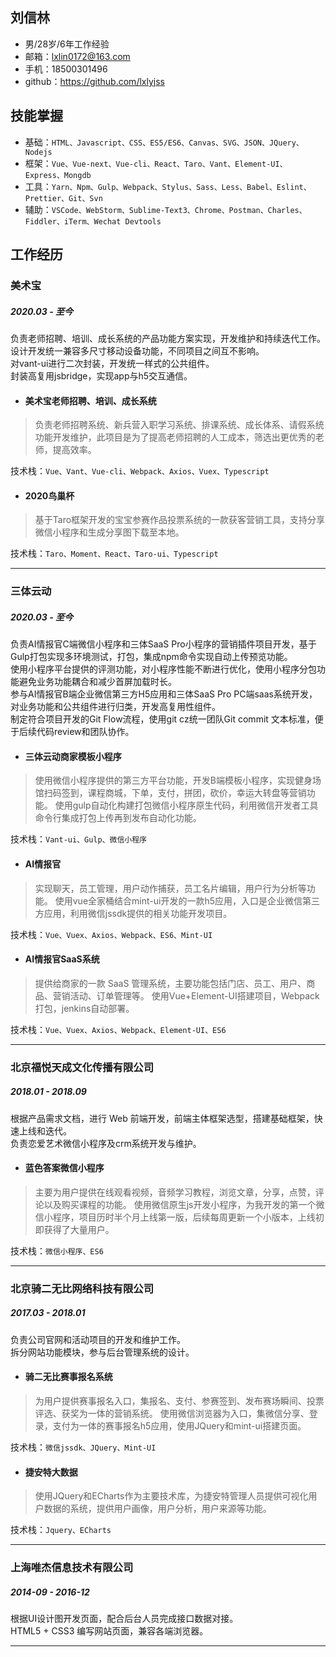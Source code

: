 ## 刘信林
- 男/28岁/6年工作经验
- 邮箱：lxlin0172@163.com
- 手机：18500301496
- github：https://github.com/lxlyjss

## 技能掌握

- 基础：`HTML、Javascript、CSS、ES5/ES6、Canvas、SVG、JSON、JQuery、Nodejs`
- 框架：`Vue、Vue-next、Vue-cli、React、Taro、Vant、Element-UI、Express、Mongdb`
- 工具：`Yarn、Npm、Gulp、Webpack、Stylus、Sass、Less、Babel、Eslint、Prettier、Git、Svn`
- 辅助：`VSCode、WebStorm、Sublime-Text3、Chrome、Postman、Charles、Fiddler、iTerm、Wechat Devtools`
## 工作经历

### 美术宝
##### 2020.03 - 至今

负责老师招聘、培训、成长系统的产品功能方案实现，开发维护和持续迭代工作。  
设计开发统一兼容多尺寸移动设备功能，不同项目之间互不影响。  
对vant-ui进行二次封装，开发统一样式的公共组件。  
封装高复用jsbridge，实现app与h5交互通信。
- #### 美术宝老师招聘、培训、成长系统
> 负责老师招聘系统、新兵营入职学习系统、排课系统、成长体系、请假系统功能开发维护，此项目是为了提高老师招聘的人工成本，筛选出更优秀的老师，提高效率。

技术栈：`Vue、Vant、Vue-cli、Webpack、Axios、Vuex、Typescript`

- #### 2020鸟巢杯
> 基于Taro框架开发的宝宝参赛作品投票系统的一款获客营销工具，支持分享微信小程序和生成分享图下载至本地。
  
技术栈：`Taro、Moment、React、Taro-ui、Typescript`

******
### 三体云动
##### 2020.03 - 至今

负责AI情报官C端微信小程序和三体SaaS Pro小程序的营销插件项目开发，基于Gulp打包实现多环境测试，打包，集成npm命令实现自动上传预览功能。  
使用小程序平台提供的评测功能，对小程序性能不断进行优化，使用小程序分包功能避免业务功能耦合和减少首屏加载时长。  
参与AI情报官B端企业微信第三方H5应用和三体SaaS Pro PC端saas系统开发，对业务功能和公共组件进行归类，开发高复用性组件。  
制定符合项目开发的Git Flow流程，使用git cz统一团队Git commit 文本标准，便于后续代码review和团队协作。
- #### 三体云动商家模板小程序
> 使用微信小程序提供的第三方平台功能，开发B端模板小程序，实现健身场馆扫码签到，课程商城，下单，支付，拼团，砍价，幸运大转盘等营销功能。
> 使用gulp自动化构建打包微信小程序原生代码，利用微信开发者工具命令行集成打包上传再到发布自动化功能。  

技术栈：`Vant-ui、Gulp、微信小程序`

- #### AI情报官
> 实现聊天，员工管理，用户动作捕获，员工名片编辑，用户行为分析等功能。
> 使用vue全家桶结合mint-ui开发的一款h5应用，入口是企业微信第三方应用，利用微信jssdk提供的相关功能开发项目。  

技术栈：`Vue、Vuex、Axios、Webpack、ES6、Mint-UI`

- #### AI情报官SaaS系统
> 提供给商家的一款 SaaS 管理系统，主要功能包括门店、员工、用户、商品、营销活动、订单管理等。
> 使用Vue+Element-UI搭建项目，Webpack打包，jenkins自动部署。 

技术栈：`Vue、Vuex、Axios、Webpack、Element-UI、ES6`

******
### 北京福悦天成文化传播有限公司

##### 2018.01 - 2018.09

根据产品需求文档，进行 Web 前端开发，前端主体框架选型，搭建基础框架，快速上线和迭代。  
负责恋爱艺术微信小程序及crm系统开发与维护。

- #### 蓝色答案微信小程序
> 主要为用户提供在线观看视频，音频学习教程，浏览文章，分享，点赞，评论以及购买课程的功能。
> 使用微信原生js开发小程序，为我开发的第一个微信小程序，项目历时半个月上线第一版，后续每周更新一个小版本，上线初即获得了大量用户。  

技术栈：`微信小程序、ES6`

******
### 北京骑二无比网络科技有限公司

##### 2017.03 - 2018.01

负责公司官网和活动项目的开发和维护工作。  
拆分网站功能模块，参与后台管理系统的设计。  

- #### 骑二无比赛事报名系统
> 为用户提供赛事报名入口，集报名、支付、参赛签到、发布赛场瞬间、投票评选、获奖为一体的营销系统。
> 使用微信浏览器为入口，集微信分享、登录，支付为一体的赛事报名h5应用，使用JQuery和mint-ui搭建页面。  

技术栈：`微信jssdk、JQuery、Mint-UI`

- #### 捷安特大数据
> 使用JQuery和ECharts作为主要技术库，为捷安特管理人员提供可视化用户数据的系统，提供用户画像，用户分析，用户来源等功能。  

技术栈：`Jquery、ECharts`

******
### 上海唯杰信息技术有限公司

##### 2014-09 - 2016-12

根据UI设计图开发页面，配合后台人员完成接口数据对接。  
HTML5 + CSS3 编写网站页面，兼容各端浏览器。
******